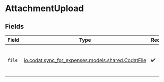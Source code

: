 # AttachmentUpload


## Fields

| Field                                                                                  | Type                                                                                   | Required                                                                               | Description                                                                            |
| -------------------------------------------------------------------------------------- | -------------------------------------------------------------------------------------- | -------------------------------------------------------------------------------------- | -------------------------------------------------------------------------------------- |
| `file`                                                                                 | [io.codat.sync_for_expenses.models.shared.CodatFile](../../models/shared/CodatFile.md) | :heavy_check_mark:                                                                     | The file to be uploaded as an attachment.                                              |